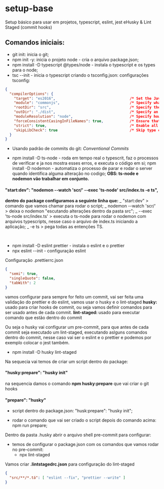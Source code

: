 # setup-base

Setup básico para usar em projetos, typescript, eslint, jest eHusky &amp; Lint Staged (commit hooks)

## Comandos iniciais:

- git init: inicia o git;
- npm init -y: inicia o projeto node - cria o arquivo package.json;
- npm install -D typescript @types/node - instala o typescript e os types para o node;
- tsc --init - inicia o typescript criando o tsconfig.json: configurações tsconfig:

```JSON
{
  "compilerOptions": {
    "target": "es2016",                                  /* Set the JavaScript language version for emitted JavaScript and include compatible library declarations. */
    "module": "commonjs",                                /* Specify what module code is generated. */
    "rootDir": "src",                                    /* Specify the root folder within your source files. */
    "outDir": "./dist",                                  /* Specify an output folder for all emitted files. */
    "moduleResolution": "node",                          /* Specify how TypeScript looks up a file from a given module specifier. */
    "forceConsistentCasingInFileNames": true,            /* Ensure that casing is correct in imports. */
    "strict": true,                                      /* Enable all strict type-checking options. */
    "skipLibCheck": true                                 /* Skip type checking all .d.ts files. */
  }
}
```

- Usando padrão de commits do git: <i>Conventional Commits</i>

- npm install -D ts-node - roda em tempo real o typescrit, faz o processos de verificar e ja nos mostra esses erros, e executa o código em si;
  npm install -D nodemon - automatiza o processo de parar e rodar o server quando identifica alguma alteração no codigo;
  <b>OBS: ts-node e nodemon vão trabalhar em conjunto.</b>

#### "start:dev": "nodemon --watch 'scr/' --exec 'ts-node' src/index.ts -e ts",

<b>dentro do package configuramos a seguinte linha que:</b>
_ "start:dev" > comando que vamos chamar para rodar o script;
_ nodemon --watch 'scr/' > deixa o nodemon "escutando alterações dentro da pasta src";
_ --exec 'ts-node src/index.ts' > executa o ts-node para rodar o nodemon com arquivos typescripts, nesse caso o arquivo de index.ts iniciando a aplicação;
_ -e ts > pega todas as entenções TS.

<br>

- npm install -D eslint prettier - instala o eslint e o prettier
- npx eslint --init - configuração eslint

<p>Configuração .prettierrc.json</p>

```JSON
{
  "semi": true,
  "singleQuote": false,
  "tabWith": 2
}
```

vamos configurar para sempre for feito um commit, vai ser feita uma validação do prettier e do eslint, vamos usar
o husky e o lint-staged
<b>husky: </b> usado para criar hooks de commit, ou seja vamos definir comandos para ser usado antes de cada commit.
<b>lint-staged: </b>usado para executar comando que estão dentro do commit

<p>Ou seja o husky vai configurar um pre-commit, para que antes de cada commit seja executado um lint-staged, executando aslguns comandos dentro do commit, nesse caso vai ser o eslint e o prettier e podemos por exemplo colocar o jest também.</p>

- npm install -D husky lint-staged

Na sequecia vai temos de criar um script dentro do package:

#### "husky:prepare": "husky init"

<p>na sequencia damos o comando <b>npm husky:prepare</b> que vai criar o git hooks </p>

#### "prepare": "husky"
* script dentro do package.json: "husk:prepare": "husky init";

* rodar o comando que vai ser criado o script depois do comando acima: npm run prepare;


Dentro da pasta .husky abrir o arquivo shell pre-commit para configurar:
* temos de configurar o package.json com os comandos que vamos rodar no pre-commit:
  * npx lint-staged

<p>Vamos criar <b>.lintstagedrc.json</b> para configuração do lint-staged </p>

~~~JSON
{ 
  "src/**/*.tá": [ "eslint --fix", "prettier --write" ]
}
~~~






